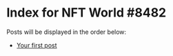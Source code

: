# Index for NFT World #8482
Posts will be displayed in the order below:

- [Your first post](./001-first.md)

